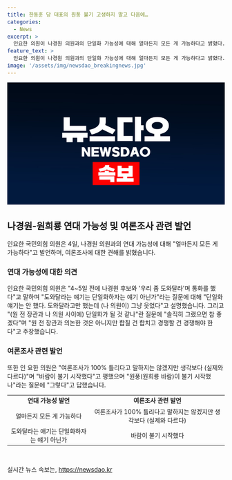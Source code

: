 ```yaml
---
title: 한동훈 당 대표의 원풍 불기 고생하지 말고 다음에…
categories:
  - News
excerpt: >
  인요한 의원이 나경원 의원과의 단일화 가능성에 대해 얼마든지 모든 게 가능하다고 밝혔다. 나경원 후보와 통화한 내용을 언급하며 도와달라는 얘기는 단일화하자는 얘기 아닌가라는 질문에 단일화 얘기는 안 했다. 도와달라고만 했는데 (나 의원이) 그냥 웃었다고 설명했다. 또한, 원전 장관의 지지율과 여론조사에 대해 비판적인 발언을 했는데, 여론조사가 100% 틀리다고 말하지는 않겠지만 생각보다 (실제와 다르다)며 바람이 불기 시작했다고 언급했다. 원풍(원희룡 바람)이 불기 시작했나라는 질문에 그렇다고 답변했다.
feature_text: >
  인요한 의원이 나경원 의원과의 단일화 가능성에 대해 얼마든지 모든 게 가능하다고 밝혔다. 나경원 후보와 통화한 내용을 언급하며 도와달라는 얘기는 단일화하자는 얘기 아닌가라는 질문에 단일화 얘기는 안 했다. 도와달라고만 했는데 (나 의원이) 그냥 웃었다고 설명했다. 또한, 원전 장관의 지지율과 여론조사에 대해 비판적인 발언을 했는데, 여론조사가 100% 틀리다고 말하지는 않겠지만 생각보다 (실제와 다르다)며 바람이 불기 시작했다고 언급했다. 원풍(원희룡 바람)이 불기 시작했나라는 질문에 그렇다고 답변했다.
image: '/assets/img/newsdao_breakingnews.jpg'
---
```


<p><img src="/assets/img/newsdao_breakingnews.jpg" alt="pcversion 속보" /></p>

<h2 data-ke-size="size26">나경원-원희룡 연대 가능성 및 여론조사 관련 발언</h2>

<p data-ke-size="size16">인요한 국민의힘 의원은 4일, 나경원 의원과의 연대 가능성에 대해 "얼마든지 모든 게 가능하다"고 발언하며, 여론조사에 대한 견해를 밝혔습니다.</p>

<h3>연대 가능성에 대한 의견</h3>

<p data-ke-size="size16">인요한 국민의힘 의원은 "4~5일 전에 나경원 후보와 '우리 좀 도와달라'며 통화를 했다"고 말하며 "도와달라는 얘기는 단일화하자는 얘기 아닌가"라는 질문에 대해 "단일화 얘기는 안 했다. 도와달라고만 했는데 (나 의원이) 그냥 웃었다"고 설명했습니다. 그리고 "(원 전 장관과 나 의원 사이에) 단일화가 될 것 같나"란 질문에 "솔직히 그랬으면 참 좋겠다"며 "원 전 장관과 의논한 것은 아니지만 합칠 건 합치고 경쟁할 건 경쟁해야 한다"고 주장했습니다.</p>

<h3>여론조사 관련 발언</h3>

<p data-ke-size="size16">또한 인 요한 의원은 "여론조사가 100% 틀리다고 말하지는 않겠지만 생각보다 (실제와 다르다)"며 "바람이 불기 시작했다"고 평했으며 "원풍(원희룡 바람)이 불기 시작했나"라는 질문에 "그렇다"고 답했습니다.</p>

<table>
    <tr>
        <td style="text-align: center; height: 17px;"><b>연대 가능성 발언</b></td>
        <td style="text-align: center; height: 17px;"><b>여론조사 관련 발언</b></td>
    </tr>
    <tr>
        <td style="text-align: center; height: 17px;">얼마든지 모든 게 가능하다</td>
        <td style="text-align: center; height: 17px;">여론조사가 100% 틀리다고 말하지는 않겠지만 생각보다 (실제와 다르다)</td>
    </tr>
    <tr>
        <td style="text-align: center; height: 17px;">도와달라는 얘기는 단일화하자는 얘기 아닌가</td>
        <td style="text-align: center; height: 17px;">바람이 불기 시작했다</td>
    </tr>
</table>

<p data-ke-size="size16">&nbsp;</p>
실시간 뉴스 속보는, <a href="https://newsdao.kr" rel="dofollow">https://newsdao.kr</a>


